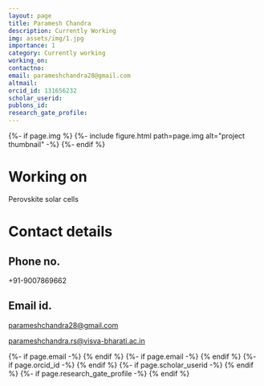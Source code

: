 ```yaml
---
layout: page
title: Paramesh Chandra
description: Currently Working
img: assets/img/1.jpg
importance: 1
category: Currently working
working_on: 
contactno: 
email: parameshchandra28@gmail.com
altmail: 
orcid_id: 131656232
scholar_userid: 
publons_id: 
research_gate_profile: 
---
```

{%- if page.img %}
        {%- include figure.html
          path=page.img
          alt="project thumbnail" -%}
        {%- endif %}

# Working on
Perovskite solar cells
# Contact details
## Phone no. 
+91-9007869662
## Email id.
parameshchandra28@gmail.com

parameshchandra.rs@visva-bharati.ac.in


{%- if page.email -%}
<a href="{{ page.contactno | encode_email }}" title="contact no."><i class="fas fa-envelope"></i></a>
{% endif %}
{%- if page.email -%}
<a href="mailto:{{ page.email | encode_email }}" title="email"><i class="fas fa-envelope"></i></a>
{% endif %}
{%- if page.orcid_id -%}
<a href="https://orcid.org/{{ page.orcid_id }}" title="ORCID"><i class="ai ai-orcid"></i></a>
{% endif %}
{%- if page.scholar_userid -%}
<a href="https://scholar.google.com/citations?user={{ page.scholar_userid }}" title="Google Scholar"><i class="ai ai-google-scholar"></i></a>
{% endif %}
{%- if page.research_gate_profile -%}
<a href="https://www.researchgate.net/profile/{{page.research_gate_profile}}/" title="ResearchGate"><i class="ai ai-researchgate"></i></a>
{% endif %}